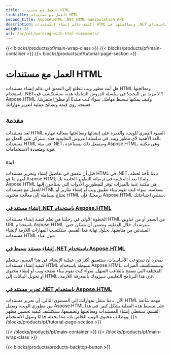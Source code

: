 ```yaml
---
title: العمل مع مستندات HTML
linktitle: العمل مع مستندات HTML
second_title: Aspose.HTML .NET HTML manipulation API
description: اكتشف عالم إنشاء المستندات HTML ومعالجتها في .NET باستخدام Aspose.HTML. من إنشاء مستندات بسيطة إلى التحرير المتعمق.
weight: 23
url: /ar/net/working-with-html-documents/
---
```


{{< blocks/products/pf/main-wrap-class >}}
{{< blocks/products/pf/main-container >}}
{{< blocks/products/pf/tutorial-page-section >}}

# العمل مع مستندات HTML


هل أنت مطور ويب تتطلع إلى التعمق في عالم إنشاء مستندات HTML ومعالجتها باستخدام .NET؟ لا مزيد من البحث! في سلسلة الدروس الشاملة هذه، سنستكشف قوة Aspose.HTML وكيف يمكنها تبسيط مهامك. سواء كنت مبتدئًا أو مطورًا متمرسًا، فستجد رؤى قيمة ونصائح عملية لتعزيز مهاراتك.

## مقدمة

تُعد مستندات HTML العمود الفقري للويب، والقدرة على إنشائها ومعالجتها بفعالية مهارة بالغة الأهمية لأي مطور ويب. في سلسلة الدروس التعليمية هذه، سنركز على العمل مع مستندات HTML في بيئة .NET، وسنفعل ذلك بمساعدة Aspose.HTML، وهي مكتبة قوية ومتعددة الاستخدامات.

### ابدء

قبل أن نتعمق في تفاصيل إنشاء وتحرير مستندات HTML في .NET، دعنا نأخذ لحظة لفهم ما هو Aspose.HTML ولماذا يعد أداة قيمة في ترسانة التطوير الخاصة بك. Aspose.HTML هي مكتبة غنية بالميزات توفر للمطورين الأدوات التي يحتاجون إليها للعمل مع مستندات HTML بسلاسة. سواء كنت تقوم ببناء تطبيق ويب أو إنشاء تقارير أو تحتاج ببساطة إلى معالجة محتوى HTML برمجيًا، فإن Aspose.HTML ستلبي احتياجاتك.

### [إنشاء مستند في .NET باستخدام Aspose.HTML](./creating-a-document/)

الخطوة الأولى في رحلتنا هي تعلم كيفية إنشاء مستندات HTML من الصفر أو من عناوين URL باستخدام Aspose.HTML. سنرشدك خلال العملية، ونضمن أن يتمكن حتى المبتدئين من متابعتها. بحلول نهاية هذا القسم، ستكتسب المهارات اللازمة لإنشاء مستندات HTML دون عناء.

### [إنشاء مستند بسيط في .NET باستخدام Aspose.HTML](./creating-a-simple-document/)

بمجرد أن تستوعب الأساسيات، سنتعمق أكثر في عملية الإنشاء. في هذا القسم، ستتعلم كيفية إنشاء مستندات HTML بسيطة باستخدام Aspose.HTML، وسنستكشف الميزات المختلفة التي تسمح بالتلاعب السهل. سواء كنت تقوم ببناء صفحة ويب أو إنشاء محتوى أو تحويل البيانات إلى HTML، فإن هذا البرنامج التعليمي سيزودك بالمعرفة اللازمة.

### [تحرير مستند في .NET باستخدام Aspose.HTML](./editing-a-document/)

الآن، دعنا ننتقل بمهاراتك إلى المستوى التالي. إن تحرير مستندات HTML مهمة شائعة بين مطوري الويب، ويعمل Aspose.HTML على تبسيط هذه العملية بشكل كبير. في هذا القسم، سنغطي إنشاء المستندات ومعالجتها وتصميمها. ستكتشف كيفية تحسين مظهر ووظائف محتوى الويب الخاص بك، مما يجعله جذابًا وسهل الاستخدام.
{{< /blocks/products/pf/tutorial-page-section >}}

{{< /blocks/products/pf/main-container >}}
{{< /blocks/products/pf/main-wrap-class >}}

{{< blocks/products/products-backtop-button >}}
